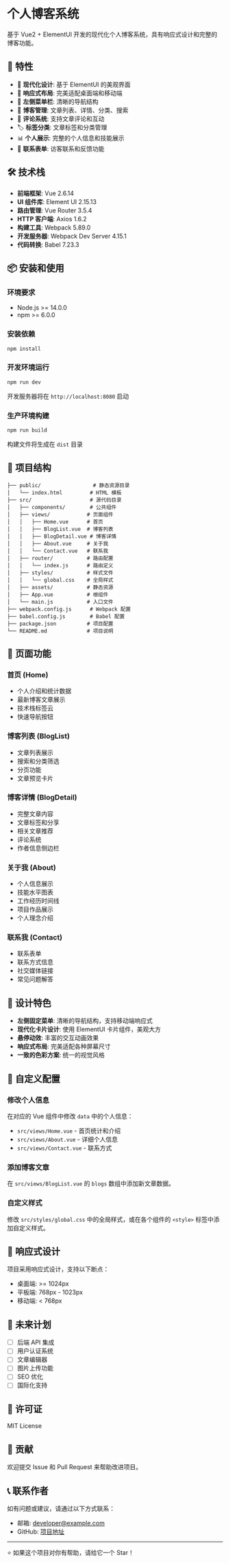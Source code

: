# 个人博客系统

基于 Vue2 + ElementUI 开发的现代化个人博客系统，具有响应式设计和完整的博客功能。

## 🚀 特性

- 🎨 **现代化设计**: 基于 ElementUI 的美观界面
- 📱 **响应式布局**: 完美适配桌面端和移动端
- 🎯 **左侧菜单栏**: 清晰的导航结构
- 📝 **博客管理**: 文章列表、详情、分类、搜索
- 💬 **评论系统**: 支持文章评论和互动
- 🏷️ **标签分类**: 文章标签和分类管理
- 📊 **个人展示**: 完整的个人信息和技能展示
- 📧 **联系表单**: 访客联系和反馈功能

## 🛠️ 技术栈

- **前端框架**: Vue 2.6.14
- **UI 组件库**: Element UI 2.15.13
- **路由管理**: Vue Router 3.5.4
- **HTTP 客户端**: Axios 1.6.2
- **构建工具**: Webpack 5.89.0
- **开发服务器**: Webpack Dev Server 4.15.1
- **代码转换**: Babel 7.23.3

## 📦 安装和使用

### 环境要求

- Node.js >= 14.0.0
- npm >= 6.0.0

### 安装依赖

```bash
npm install
```

### 开发环境运行

```bash
npm run dev
```

开发服务器将在 `http://localhost:8080` 启动

### 生产环境构建

```bash
npm run build
```

构建文件将生成在 `dist` 目录

## 📁 项目结构

```
├── public/                 # 静态资源目录
│   └── index.html         # HTML 模板
├── src/                   # 源代码目录
│   ├── components/        # 公共组件
│   ├── views/            # 页面组件
│   │   ├── Home.vue      # 首页
│   │   ├── BlogList.vue  # 博客列表
│   │   ├── BlogDetail.vue # 博客详情
│   │   ├── About.vue     # 关于我
│   │   └── Contact.vue   # 联系我
│   ├── router/           # 路由配置
│   │   └── index.js      # 路由定义
│   ├── styles/           # 样式文件
│   │   └── global.css    # 全局样式
│   ├── assets/           # 静态资源
│   ├── App.vue           # 根组件
│   └── main.js           # 入口文件
├── webpack.config.js      # Webpack 配置
├── babel.config.js        # Babel 配置
├── package.json          # 项目配置
└── README.md             # 项目说明
```

## 🎯 页面功能

### 首页 (Home)
- 个人介绍和统计数据
- 最新博客文章展示
- 技术栈标签云
- 快速导航按钮

### 博客列表 (BlogList)
- 文章列表展示
- 搜索和分类筛选
- 分页功能
- 文章预览卡片

### 博客详情 (BlogDetail)
- 完整文章内容
- 文章标签和分享
- 相关文章推荐
- 评论系统
- 作者信息侧边栏

### 关于我 (About)
- 个人信息展示
- 技能水平图表
- 工作经历时间线
- 项目作品展示
- 个人理念介绍

### 联系我 (Contact)
- 联系表单
- 联系方式信息
- 社交媒体链接
- 常见问题解答

## 🎨 设计特色

- **左侧固定菜单**: 清晰的导航结构，支持移动端响应式
- **现代化卡片设计**: 使用 ElementUI 卡片组件，美观大方
- **悬停动效**: 丰富的交互动画效果
- **响应式布局**: 完美适配各种屏幕尺寸
- **一致的色彩方案**: 统一的视觉风格

## 🔧 自定义配置

### 修改个人信息

在对应的 Vue 组件中修改 `data` 中的个人信息：

- `src/views/Home.vue` - 首页统计和介绍
- `src/views/About.vue` - 详细个人信息
- `src/views/Contact.vue` - 联系方式

### 添加博客文章

在 `src/views/BlogList.vue` 的 `blogs` 数组中添加新文章数据。

### 自定义样式

修改 `src/styles/global.css` 中的全局样式，或在各个组件的 `<style>` 标签中添加自定义样式。

## 📱 响应式设计

项目采用响应式设计，支持以下断点：

- 桌面端: >= 1024px
- 平板端: 768px - 1023px  
- 移动端: < 768px

## 🌟 未来计划

- [ ] 后端 API 集成
- [ ] 用户认证系统
- [ ] 文章编辑器
- [ ] 图片上传功能
- [ ] SEO 优化
- [ ] 国际化支持

## 📄 许可证

MIT License

## 🤝 贡献

欢迎提交 Issue 和 Pull Request 来帮助改进项目。

## 📞 联系作者

如有问题或建议，请通过以下方式联系：

- 邮箱: developer@example.com
- GitHub: [项目地址](https://github.com/xiaoman655/xiaoman.io)

---

⭐ 如果这个项目对你有帮助，请给它一个 Star！
